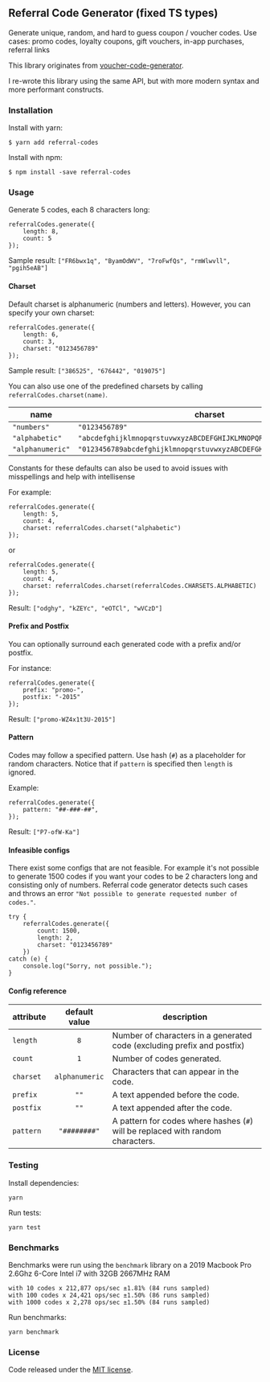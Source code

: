 ## Referral Code Generator (fixed TS types)

Generate unique, random, and hard to guess coupon / voucher codes.
Use cases: promo codes, loyalty coupons, gift vouchers, in-app purchases, referral links

This library originates from [voucher-code-generator](https://github.com/voucherifyio/voucher-code-generator-js).

I re-wrote this library using the same API, but with more modern syntax and more performant constructs.

### Installation

Install with yarn:

```
$ yarn add referral-codes
```

Install with npm:

```
$ npm install -save referral-codes
```

### Usage

Generate 5 codes, each 8 characters long:

```
referralCodes.generate({
    length: 8,
    count: 5
});
```

Sample result: `["FR6bwx1q", "ByamOdWV", "7roFwfQs", "rmWlwvll", "pgih5eAB"]`

#### Charset

Default charset is alphanumeric (numbers and letters). However, you can specify your own charset:

```
referralCodes.generate({
    length: 6,
    count: 3,
    charset: "0123456789"
});
```

Sample result: `["386525", "676442", "019075"]`

You can also use one of the predefined charsets by calling `referralCodes.charset(name)`.

| name             | charset                                                            |
| ---------------- | ------------------------------------------------------------------ |
| `"numbers"`      | `"0123456789"`                                                     |
| `"alphabetic"`   | `"abcdefghijklmnopqrstuvwxyzABCDEFGHIJKLMNOPQRSTUVWXYZ"`           |
| `"alphanumeric"` | `"0123456789abcdefghijklmnopqrstuvwxyzABCDEFGHIJKLMNOPQRSTUVWXYZ"` |

Constants for these defaults can also be used to avoid issues with misspellings and help with intellisense

For example:

```
referralCodes.generate({
    length: 5,
    count: 4,
    charset: referralCodes.charset("alphabetic")
});
```

or

```
referralCodes.generate({
    length: 5,
    count: 4,
    charset: referralCodes.charset(referralCodes.CHARSETS.ALPHABETIC)
});
```

Result: `["odghy", "kZEYc", "eOTCl", "wVCzD"]`

#### Prefix and Postfix

You can optionally surround each generated code with a prefix and/or postfix.

For instance:

```
referralCodes.generate({
    prefix: "promo-",
    postfix: "-2015"
});
```

Result: `["promo-WZ4x1t3U-2015"]`

#### Pattern

Codes may follow a specified pattern. Use hash (`#`) as a placeholder for random characters.
Notice that if `pattern` is specified then `length` is ignored.

Example:

```
referralCodes.generate({
    pattern: "##-###-##",
});
```

Result: `["P7-ofW-Ka"]`

#### Infeasible configs

There exist some configs that are not feasible. For example it's not possible to generate 1500 codes if you want
your codes to be 2 characters long and consisting only of numbers. Referral code generator detects such cases and
throws an error `"Not possible to generate requested number of codes."`.

```
try {
    referralCodes.generate({
        count: 1500,
        length: 2,
        charset: "0123456789"
    })
catch (e) {
    console.log("Sorry, not possible.");
}
```

#### Config reference

| attribute | default value  | description                                                                     |
| --------- | :------------: | ------------------------------------------------------------------------------- |
| `length`  |      `8`       | Number of characters in a generated code (excluding prefix and postfix)         |
| `count`   |      `1`       | Number of codes generated.                                                      |
| `charset` | `alphanumeric` | Characters that can appear in the code.                                         |
| `prefix`  |      `""`      | A text appended before the code.                                                |
| `postfix` |      `""`      | A text appended after the code.                                                 |
| `pattern` |  `"########"`  | A pattern for codes where hashes (`#`) will be replaced with random characters. |

### Testing

Install dependencies:

```
yarn
```

Run tests:

```
yarn test
```

### Benchmarks

Benchmarks were run using the `benchmark` library on a 2019 Macbook Pro 2.6Ghz 6-Core Intel i7 with 32GB 2667MHz RAM

```
with 10 codes x 212,877 ops/sec ±1.81% (84 runs sampled)
with 100 codes x 24,421 ops/sec ±1.50% (86 runs sampled)
with 1000 codes x 2,278 ops/sec ±1.50% (84 runs sampled)
```

Run benchmarks:

```
yarn benchmark
```

### License

Code released under the [MIT license](LICENSE).
